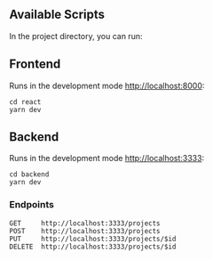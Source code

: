 ## Available Scripts
In the project directory, you can run:

## Frontend
Runs in the development mode [http://localhost:8000](http://localhost:8000):
```
cd react
yarn dev
```

## Backend
Runs in the development mode [http://localhost:3333](http://localhost:3333):
```
cd backend
yarn dev
```

### Endpoints
```
GET     http://localhost:3333/projects
POST    http://localhost:3333/projects
PUT     http://localhost:3333/projects/$id
DELETE  http://localhost:3333/projects/$id
```
